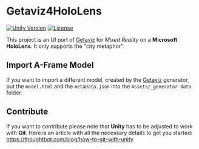 # Getaviz4HoloLens

[![Unity Version](https://img.shields.io/badge/unity%20version-2018.3.8f1-green.svg)]()
[![License](https://img.shields.io/badge/License-Apache%202.0-blue.svg)](https://opensource.org/licenses/Apache-2.0)

This project is an UI port of [Getaviz](https://github.com/softvis-research/Getaviz) for *Mixed Reality* on a 
**Microsoft HoloLens**. It only supports the "city metaphor".

## Import A-Frame Model

If you want to import a different model, created by the [Getaviz](https://github.com/softvis-research/Getaviz) generator, 
put the `model.html` and the `metaData.json` into the `Assets/_generator-data` folder.

## Contribute

If you want to contribute please note that **Unity** has to be adjusted to work with **Git**. 
Here is an article with all the necessary details to get you started:
https://thoughtbot.com/blog/how-to-git-with-unity
